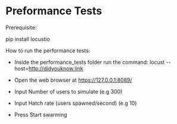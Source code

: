 # Preformance Tests

Prerequisite:

pip install locustio

How to run the performance tests:


* Inside the performance_tests folder run the command:  locust --host=http://didyouknow.link

* Open the web browser at https://127.0.0.1:8089/

* Input Number of users to simulate (e.g 300)

* Input Hatch rate (users spawned/second) (e.g 10)

* Press Start swarming
